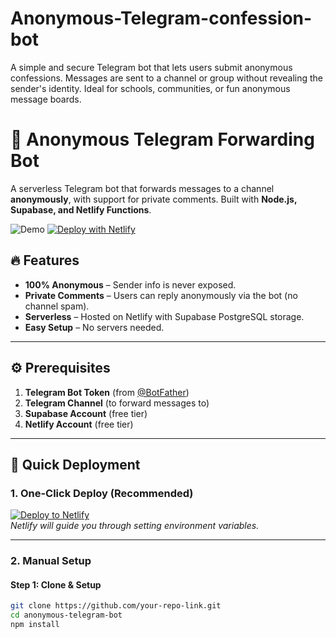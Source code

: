 # Anonymous-Telegram-confession-bot
A simple and secure Telegram bot that lets users submit anonymous confessions. Messages are sent to a channel or group without revealing the sender's identity. Ideal for schools, communities, or fun anonymous message boards.
# 📨 Anonymous Telegram Forwarding Bot

A serverless Telegram bot that forwards messages to a channel **anonymously**, with support for private comments. Built with **Node.js, Supabase, and Netlify Functions**.

![Demo](https://img.shields.io/badge/Demo-Live-green) 
[![Deploy with Netlify](https://img.shields.io/badge/Deploy-Netlify-blue)](https://app.netlify.com/start/deploy?repository=https://github.com/your-repo-link)

## 🔥 Features
- **100% Anonymous** – Sender info is never exposed.
- **Private Comments** – Users can reply anonymously via the bot (no channel spam).
- **Serverless** – Hosted on Netlify with Supabase PostgreSQL storage.
- **Easy Setup** – No servers needed.

---

## ⚙️ Prerequisites
1. **Telegram Bot Token** (from [@BotFather](https://telegram.me/BotFather))
2. **Telegram Channel** (to forward messages to)
3. **Supabase Account** (free tier)
4. **Netlify Account** (free tier)

---

## 🚀 Quick Deployment

### 1. One-Click Deploy (Recommended)
[![Deploy to Netlify](https://www.netlify.com/img/deploy/button.svg)](https://app.netlify.com/start/deploy?repository=https://github.com/your-repo-link)  
*Netlify will guide you through setting environment variables.*

---

### 2. Manual Setup
#### Step 1: Clone & Setup
```bash
git clone https://github.com/your-repo-link.git
cd anonymous-telegram-bot
npm install
